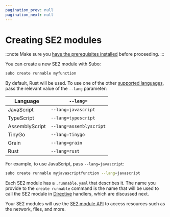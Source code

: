 ```yaml
---
pagination_prev: null
pagination_next: null
---
```


# Creating SE2 modules

:::note
Make sure you [have the prerequisites installed](../get-started#prerequisites) before proceeding.
:::

You can create a new SE2 module with Subo:

```bash
subo create runnable myfunction
```

By default, Rust will be used. To use one of the other [supported languages](docs/e2core/e2core-api/language-support.md), pass the relevant value of the `--lang` parameter:

| Language       | `--lang=`               |
| --------       | ----------------------- |
| JavaScript     | `--lang=javascript`     |
| TypeScript     | `--lang=typescript`     |
| AssemblyScript | `--lang=assemblyscript` |
| TinyGo         | `--lang=tinygo`         |
| Grain          |`--lang=grain`           |
| Rust           |`--lang=rust`            |

 For example, to use JavaScript, pass `--lang=javascript`:

```bash
subo create runnable myjavascriptfunction --lang=javascript
```

Each SE2 module has a `.runnable.yaml` that describes it. The name you provide to the `create runnable` command is the name that will be used to call the SE2 module in [Directive](../concepts/the-directive) handlers, which are discussed next.

Your SE2 modules will use the [SE2 module API](docs/e2core/e2core-api/introduction.md) to access resources such as the network, files, and more.
